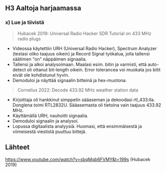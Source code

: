 ## H3 Aaltoja harjaamassa

### x) Lue ja tiivistä

> Hubacek 2019: Universal Radio Hacker SDR Tutorial on 433 MHz radio plugs
- Videossa käytettiin URH (Universal Radio Hacker), Spectrum Analyzer (testasi oliko taajuus oikein) ja Record Signal työkalua, jolla tallensi säätimen "on" näppäimen signaalia.
- Tallensi ja alkoi analysoimaan. Maalasi esim. bitin ja varmisti, että auto-detect oli ottanut bit-length oikein. Error tolerancea voi muokata jos bitit eivät ole kohdistunut hyvin.
- Demoduloi ja näyttää signaalin bitteinä ja hex-muotona.

> Cornelius 2022: Decode 433.92 MHz weather station data
- Kirjoittaja oli hankkinut simppelin sääaseman ja dekoodasi rtl_433:lla. Donglena toimi RTL2832U. Sääasemasta oli tietoina vain taajuus 433.92 MHz.
- Käyttämällä URH, nauhoitti signaalia.
- Demoduloi signaalin ja analysoi.
- Lopussa digitaalista analyysiä. Huomasi, että ensimmäisestä ja viimeisestä viestistä puuttuu bittejä. 




## Lähteet

https://www.youtube.com/watch?v=sbqMqb6FVMY&t=199s (Hubacek 2019)
